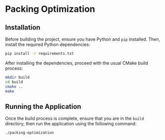 # Packing Optimization

## Installation

Before building the project, ensure you have Python and `pip` installed. Then, install the required Python dependencies:

```bash
pip install -r requirements.txt
```

After installing the dependencies, proceed with the usual CMake build process:

```bash
mkdir build
cd build
cmake ..
make
```

## Running the Application

Once the build process is complete, ensure that you are in the `build` directory, then run the application using the following command:

```bash
./packing-optimization
```

